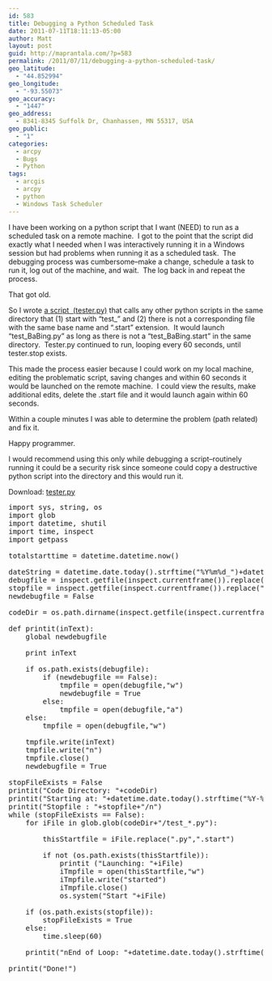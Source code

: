 ```yaml
---
id: 583
title: Debugging a Python Scheduled Task
date: 2011-07-11T18:11:13-05:00
author: Matt
layout: post
guid: http://maprantala.com/?p=583
permalink: /2011/07/11/debugging-a-python-scheduled-task/
geo_latitude:
  - "44.852994"
geo_longitude:
  - "-93.55073"
geo_accuracy:
  - "1447"
geo_address:
  - 8341-8345 Suffolk Dr, Chanhassen, MN 55317, USA
geo_public:
  - "1"
categories:
  - arcpy
  - Bugs
  - Python
tags:
  - arcgis
  - arcpy
  - python
  - Windows Task Scheduler
---
```

I have been working on a python script that I want (NEED) to run as a scheduled task on a remote machine.  I got to the point that the script did exactly what I needed when I was interactively running it in a Windows session but had problems when running it as a scheduled task.  The debugging process was cumbersome&#8211;make a change, schedule a task to run it, log out of the machine, and wait.  The log back in and repeat the process.

That got old.

So I wrote [a script  (tester.py)](http://dl.dropbox.com/u/22241283/NodeDangles/20110711_tester.zip) that calls any other python scripts in the same directory that (1) start with &#8220;test\_&#8221; and (2) there is not a corresponding file with the same base name and &#8220;.start&#8221; extension.  It would launch &#8220;test\_BaBing.py&#8221; as long as there is not a &#8220;test_BaBing.start&#8221; in the same directory.  Tester.py continued to run, looping every 60 seconds, until tester.stop exists.

This made the process easier because I could work on my local machine, editing the problematic script, saving changes and within 60 seconds it would be launched on the remote machine.  I could view the results, make additional edits, delete the .start file and it would launch again within 60 seconds.

Within a couple minutes I was able to determine the problem (path related) and fix it.

Happy programmer.

<disclaimer>I would recommend using this only while debugging a script&#8211;routinely running it could be a security risk since someone could copy a destructive python script into the directory and this would run it.</disclaimer>

Download: [tester.py](http://dl.dropbox.com/u/22241283/NodeDangles/20110711_tester.zip)

<pre>import sys, string, os
import glob
import datetime, shutil
import time, inspect
import getpass

totalstarttime = datetime.datetime.now()

dateString = datetime.date.today().strftime("%Y%m%d_")+datetime.datetime.now().strftime("%H%M%S") #datetime.date.today().strftime("%Y%m%d")
debugfile = inspect.getfile(inspect.currentframe()).replace(".py","_"+dateString+"_Debug.txt")
stopfile = inspect.getfile(inspect.currentframe()).replace(".py",".stop")
newdebugfile = False

codeDir = os.path.dirname(inspect.getfile(inspect.currentframe())).replace("\","/")

def printit(inText):
    global newdebugfile

    print inText

    if os.path.exists(debugfile):
        if (newdebugfile == False):
            tmpfile = open(debugfile,"w")
            newdebugfile = True
        else:
            tmpfile = open(debugfile,"a")
    else:
        tmpfile = open(debugfile,"w")

    tmpfile.write(inText)
    tmpfile.write("n")
    tmpfile.close()
    newdebugfile = True

stopFileExists = False
printit("Code Directory: "+codeDir)
printit("Starting at: "+datetime.date.today().strftime("%Y-%m-%d_")+datetime.datetime.now().strftime("%H:%M:%S"))
printit("Stopfile : "+stopfile+"/n")
while (stopFileExists == False):
    for iFile in glob.glob(codeDir+"/test_*.py"):

        thisStartfile = iFile.replace(".py",".start")

        if not (os.path.exists(thisStartfile)):
            printit ("Launching: "+iFile)
            iTmpfile = open(thisStartfile,"w")
            iTmpfile.write("started")
            iTmpfile.close()
            os.system("Start "+iFile)

    if (os.path.exists(stopfile)):
        stopFileExists = True
    else:
        time.sleep(60)

    printit("nEnd of Loop: "+datetime.date.today().strftime("%Y-%m-%d_")+datetime.datetime.now().strftime("%H:%M:%S")+"n")    

printit("Done!")</pre>

<div id="geo-post-583" class="geo geo-post" style="display: none">
  <span class="latitude">44.852994</span><span class="longitude">-93.55073</span>
</div>